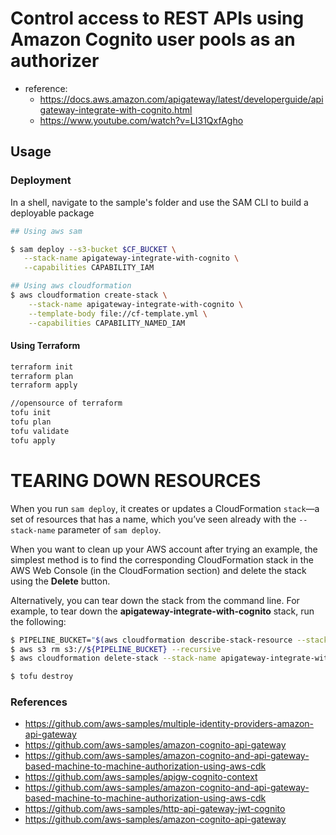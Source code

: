 # Control access to REST APIs using Amazon Cognito user pools as an authorizer
* reference:
  * https://docs.aws.amazon.com/apigateway/latest/developerguide/apigateway-integrate-with-cognito.html
  * https://www.youtube.com/watch?v=LI31QxfAgho

## Usage
### Deployment
In a shell, navigate to the sample's folder and use the SAM CLI to build a deployable package
```bash
## Using aws sam

$ sam deploy --s3-bucket $CF_BUCKET \
   --stack-name apigateway-integrate-with-cognito \
   --capabilities CAPABILITY_IAM

## Using aws cloudformation
$ aws cloudformation create-stack \
    --stack-name apigateway-integrate-with-cognito \
    --template-body file://cf-template.yml \
    --capabilities CAPABILITY_NAMED_IAM
```
#### Using Terraform
```bash
terraform init
terraform plan 
terraform apply 

//opensource of terraform
tofu init
tofu plan 
tofu validate 
tofu apply 
```

# TEARING DOWN RESOURCES
When you run `sam deploy`, it creates or updates a CloudFormation `stack`—a set of resources that has a name, which you’ve seen already with the `--stack-name` parameter of `sam deploy`.

When you want to clean up your AWS account after trying an example, the simplest method is to find the corresponding CloudFormation stack in the AWS Web Console (in the CloudFormation section) and delete the stack using the **Delete** button.

Alternatively, you can tear down the stack from the command line. For example, to tear down the **apigateway-integrate-with-cognito** stack, run the following:
```bash
$ PIPELINE_BUCKET="$(aws cloudformation describe-stack-resource --stack-name apigateway-integrate-with-cognito --logical-resource-id PipelineStartBucket --query 'StackResourceDetail.PhysicalResourceId' --output text)" 
$ aws s3 rm s3://${PIPELINE_BUCKET} --recursive
$ aws cloudformation delete-stack --stack-name apigateway-integrate-with-cognito

$ tofu destroy
```
### References
* https://github.com/aws-samples/multiple-identity-providers-amazon-api-gateway
* https://github.com/aws-samples/amazon-cognito-api-gateway
* https://github.com/aws-samples/amazon-cognito-and-api-gateway-based-machine-to-machine-authorization-using-aws-cdk
* https://github.com/aws-samples/apigw-cognito-context
* https://github.com/aws-samples/amazon-cognito-and-api-gateway-based-machine-to-machine-authorization-using-aws-cdk
* https://github.com/aws-samples/http-api-gateway-jwt-cognito
* https://github.com/aws-samples/amazon-cognito-api-gateway